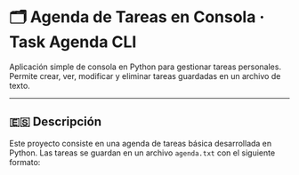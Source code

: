 # 🗂️ Agenda de Tareas en Consola · Task Agenda CLI

Aplicación simple de consola en Python para gestionar tareas personales. Permite crear, ver, modificar y eliminar tareas guardadas en un archivo de texto.

---

## 🇪🇸 Descripción

Este proyecto consiste en una agenda de tareas básica desarrollada en Python. Las tareas se guardan en un archivo `agenda.txt` con el siguiente formato:

